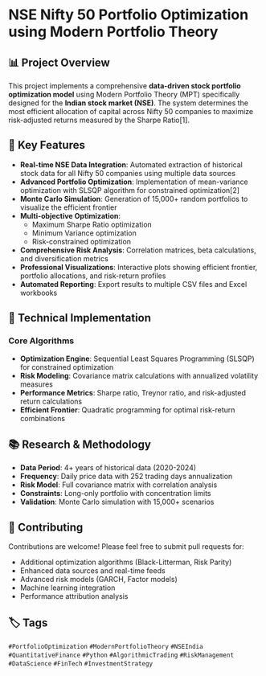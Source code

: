 # NSE Nifty 50 Portfolio Optimization using Modern Portfolio Theory

## 📊 Project Overview

This project implements a comprehensive **data-driven stock portfolio optimization model** using Modern Portfolio Theory (MPT) specifically designed for the **Indian stock market (NSE)**. The system determines the most efficient allocation of capital across Nifty 50 companies to maximize risk-adjusted returns measured by the Sharpe Ratio[1].

## 🎯 Key Features

- **Real-time NSE Data Integration**: Automated extraction of historical stock data for all Nifty 50 companies using multiple data sources
- **Advanced Portfolio Optimization**: Implementation of mean-variance optimization with SLSQP algorithm for constrained optimization[2]
- **Monte Carlo Simulation**: Generation of 15,000+ random portfolios to visualize the efficient frontier
- **Multi-objective Optimization**: 
  - Maximum Sharpe Ratio optimization
  - Minimum Variance optimization
  - Risk-constrained optimization
- **Comprehensive Risk Analysis**: Correlation matrices, beta calculations, and diversification metrics
- **Professional Visualizations**: Interactive plots showing efficient frontier, portfolio allocations, and risk-return profiles
- **Automated Reporting**: Export results to multiple CSV files and Excel workbooks

## 🚀 Technical Implementation

### **Core Algorithms**
- **Optimization Engine**: Sequential Least Squares Programming (SLSQP) for constrained optimization
- **Risk Modeling**: Covariance matrix calculations with annualized volatility measures
- **Performance Metrics**: Sharpe ratio, Treynor ratio, and risk-adjusted return calculations
- **Efficient Frontier**: Quadratic programming for optimal risk-return combinations

## 📚 Research & Methodology

- **Data Period**: 4+ years of historical data (2020-2024)
- **Frequency**: Daily price data with 252 trading days annualization
- **Risk Model**: Full covariance matrix with correlation analysis
- **Constraints**: Long-only portfolio with concentration limits
- **Validation**: Monte Carlo simulation with 15,000+ scenarios

## 🤝 Contributing

Contributions are welcome! Please feel free to submit pull requests for:
- Additional optimization algorithms (Black-Litterman, Risk Parity)
- Enhanced data sources and real-time feeds
- Advanced risk models (GARCH, Factor models)
- Machine learning integration
- Performance attribution analysis

## 🏷️ Tags

`#PortfolioOptimization` `#ModernPortfolioTheory` `#NSEIndia` `#QuantitativeFinance` `#Python` `#AlgorithmicTrading` `#RiskManagement` `#DataScience` `#FinTech` `#InvestmentStrategy`
